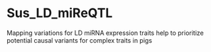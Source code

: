# Sus_LD_miReQTL
Mapping variations for LD miRNA expression traits help to prioritize potential causal variants for complex traits in pigs
